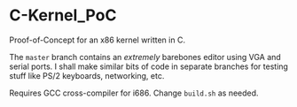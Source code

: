 # C-Kernel_PoC
Proof-of-Concept for an x86 kernel written in C.

The `master` branch contains an _extremely_ barebones editor using VGA and serial ports.
I shall make similar bits of code in separate branches for testing stuff like PS/2 keyboards, networking, etc.

Requires GCC cross-compiler for i686.
Change `build.sh` as needed.
